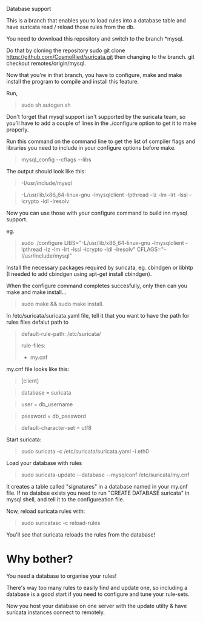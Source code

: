 Database support

This is a branch that enables you to load rules into a database table and have suricata read / reload those rules from the db. 

You need to download this repository and switch to the branch *mysql.

Do that by cloning the repository sudo git clone https://github.com/CosmoRied/suricata.git then changing to the branch. git checkout remotes/origin/mysql.

Now that you're in that branch, you have to configure, make and make install the program to compile and install this feature. 

Run,

> sudo sh autogen.sh

Don't forget that mysql support isn't supported by the suricata team, so you'll have to add a couple of lines in the ./configure option to get it to make properly.

Run this command on the command line to get the list of compiler flags and libraries you need to include in your configure options before make.

> mysql_config --cflags --libs

The output should look like this:

> -I/usr/include/mysql 

> -L/usr/lib/x86_64-linux-gnu -lmysqlclient -lpthread -lz -lm -lrt -lssl -lcrypto -ldl -lresolv

Now you can use those with your configure command to build inn mysql support.

eg.

> sudo ./configure LIBS="-L/usr/lib/x86_64-linux-gnu -lmysqlclient -lpthread -lz -lm -lrt -lssl -lcrypto -ldl -lresolv" CFLAGS="-I/usr/include/mysql"

Install the necessary packages required by suricata, eg. cbindgen or libhtp (I needed to add cbindgen using apt-get install cbindgen).

When the configure command completes succesfully, only then can you make and make install...

> sudo make && sudo make install.

In /etc/suricata/suricata.yaml file, tell it that you want to have the path for rules files defalut path to 

>default-rule-path: /etc/suricata/
>
>rule-files:
>  - my.cnf

my.cnf file looks like this:

>[client]

>database = suricata

>user = db_username

>password = db_password

>default-character-set = utf8

Start suricata: 

> sudo suricata -c /etc/suricata/suricata.yaml -i eth0

Load your database with rules

> sudo suricata-update --database --mysqlconf /etc/suricata/my.cnf

It creates a table called "signatures" in a database named in your my.cnf file. If no databse exists you need to run "CREATE DATABASE suricata" in mysql shell, and tell it to the configureation file. 

Now, reload suricata rules with: 

> sudo suricatasc -c reload-rules

You'll see that suricata reloads the rules from the database! 

# Why bother?

You need a database to organise your rules! 

There's way too many rules to easily find and update one, so including a database is a good start if you need to configure and tune your rule-sets. 

Now you host your database on one server with the update utilty & have suricata instances connect to remotely.












